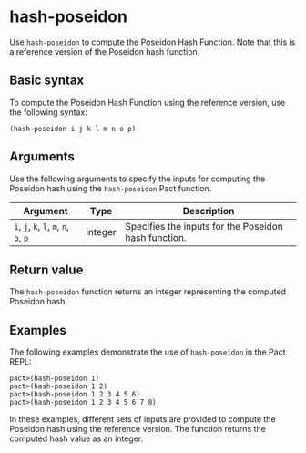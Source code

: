 # hash-poseidon

Use `hash-poseidon` to compute the Poseidon Hash Function. 
Note that this is a reference version of the Poseidon hash function.

## Basic syntax

To compute the Poseidon Hash Function using the reference version, use the following syntax:

```pact
(hash-poseidon i j k l m n o p)
```

## Arguments

Use the following arguments to specify the inputs for computing the Poseidon hash using the `hash-poseidon` Pact function.

| Argument | Type | Description |
| --- | --- | --- |
| `i`, `j`, `k`, `l`, `m`, `n`, `o`, `p` | integer | Specifies the inputs for the Poseidon hash function. |

## Return value

The `hash-poseidon` function returns an integer representing the computed Poseidon hash.

## Examples

The following examples demonstrate the use of `hash-poseidon` in the Pact REPL:

```pact
pact>(hash-poseidon 1)
pact>(hash-poseidon 1 2)
pact>(hash-poseidon 1 2 3 4 5 6)
pact>(hash-poseidon 1 2 3 4 5 6 7 8)
```

In these examples, different sets of inputs are provided to compute the Poseidon hash using the reference version. The function returns the computed hash value as an integer.
